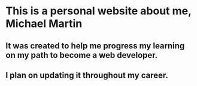 # This is a personal website about me, Michael Martin

## It was created to help me progress my learning on my path to become a web developer.

## I  plan on updating it throughout my career.